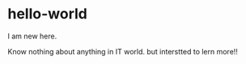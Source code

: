 # hello-world




I am new here.


Know nothing about anything in IT world.
but interstted to lern more!!
